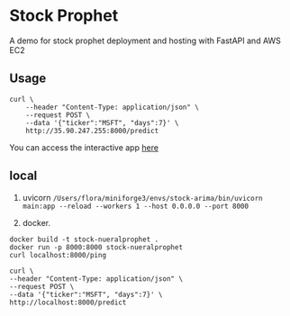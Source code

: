 # Stock Prophet

A demo for stock prophet deployment and hosting with FastAPI and AWS EC2

## Usage
```
curl \
    --header "Content-Type: application/json" \
    --request POST \
    --data '{"ticker":"MSFT", "days":7}' \
    http://35.90.247.255:8000/predict
```

You can access the interactive app [here](http://35.90.247.255:8000/docs#/default/get_prediction_predict_post)


## local
1. uvicorn `/Users/flora/miniforge3/envs/stock-arima/bin/uvicorn  main:app --reload --workers 1 --host 0.0.0.0 --port 8000`

2. docker. 
```
docker build -t stock-nueralprophet .
docker run -p 8000:8000 stock-nueralprophet  
curl localhost:8000/ping

curl \
--header "Content-Type: application/json" \
--request POST \
--data '{"ticker":"MSFT", "days":7}' \
http://localhost:8000/predict
```